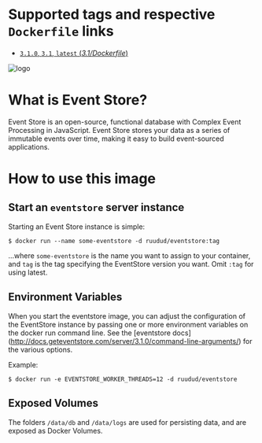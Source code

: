 # Supported tags and respective `Dockerfile` links

-   [`3.1.0`, `3.1`, `latest` (*3.1/Dockerfile*)](https://github.com/ruudud/dockerfiles/blob/51c4a163f4b7b9b2a6e2e29316807064a21d5d3b/eventstore/3.1/Dockerfile)

![logo](https://raw.githubusercontent.com/EventStore/Brand/master/Logo.png)

# What is Event Store?

Event Store is an open-source, functional database with Complex Event
Processing in JavaScript. Event Store stores your data as a series of
immutable events over time, making it easy to build event-sourced applications.

# How to use this image

## Start an `eventstore` server instance
Starting an Event Store instance is simple:

    $ docker run --name some-eventstore -d ruudud/eventstore:tag

...where `some-eventstore` is the name you want to assign to your container,
and `tag` is the tag specifying the EventStore version you want. Omit `:tag`
for using latest.


## Environment Variables
When you start the eventstore image, you can adjust the configuration of the
EventStore instance by passing one or more environment variables on the docker
run command line. See the [eventstore docs]
(http://docs.geteventstore.com/server/3.1.0/command-line-arguments/) for the
various options.

Example:

    $ docker run -e EVENTSTORE_WORKER_THREADS=12 -d ruudud/eventstore


## Exposed Volumes
The folders `/data/db` and `/data/logs` are used for persisting data, and are
exposed as Docker Volumes.

